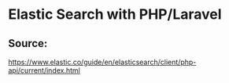 # Elastic Search with PHP/Laravel
## Source:
https://www.elastic.co/guide/en/elasticsearch/client/php-api/current/index.html
